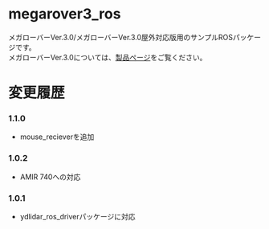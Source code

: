 # megarover3_ros  

メガローバーVer.3.0/メガローバーVer.3.0屋外対応版用のサンプルROSパッケージです。  
メガローバーVer.3.0については、[製品ページ](https://www.vstone.co.jp/products/wheelrobot/ver.3.0_normal.html)をご覧ください。  

# 変更履歴

### 1.1.0
* mouse_recieverを追加

### 1.0.2
* AMIR 740への対応

### 1.0.1
* ydlidar_ros_driverパッケージに対応
